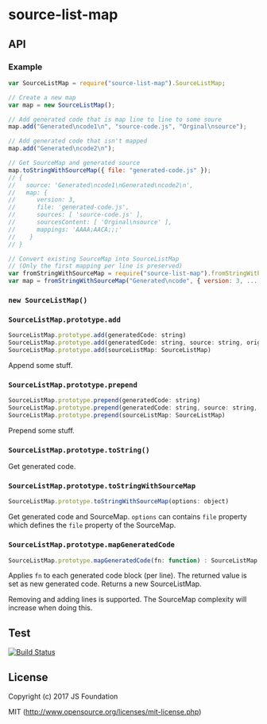 # source-list-map

## API

### Example

``` js
var SourceListMap = require("source-list-map").SourceListMap;

// Create a new map
var map = new SourceListMap();

// Add generated code that is map line to line to some soure
map.add("Generated\ncode1\n", "source-code.js", "Orginal\nsource");

// Add generated code that isn't mapped
map.add("Generated\ncode2\n");

// Get SourceMap and generated source
map.toStringWithSourceMap({ file: "generated-code.js" });
// {
//   source: 'Generated\ncode1\nGenerated\ncode2\n',
//   map: {
//      version: 3,
//      file: 'generated-code.js',
//      sources: [ 'source-code.js' ],
//      sourcesContent: [ 'Orginal\nsource' ],
//      mappings: 'AAAA;AACA;;;'
//    }
// }

// Convert existing SourceMap into SourceListMap
// (Only the first mapping per line is preserved)
var fromStringWithSourceMap = require("source-list-map").fromStringWithSourceMap;
var map = fromStringWithSourceMap("Generated\ncode", { version: 3, ... });

```

### `new SourceListMap()`

### `SourceListMap.prototype.add`

``` js
SourceListMap.prototype.add(generatedCode: string)
SourceListMap.prototype.add(generatedCode: string, source: string, originalSource: string)
SourceListMap.prototype.add(sourceListMap: SourceListMap)
```

Append some stuff.

### `SourceListMap.prototype.prepend`

``` js
SourceListMap.prototype.prepend(generatedCode: string)
SourceListMap.prototype.prepend(generatedCode: string, source: string, originalSource: string)
SourceListMap.prototype.prepend(sourceListMap: SourceListMap)
```

Prepend some stuff.

### `SourceListMap.prototype.toString()`

Get generated code.

### `SourceListMap.prototype.toStringWithSourceMap`

``` js
SourceListMap.prototype.toStringWithSourceMap(options: object)
```

Get generated code and SourceMap. `options` can contains `file` property which defines the `file` property of the SourceMap.

### `SourceListMap.prototype.mapGeneratedCode`

``` js
SourceListMap.prototype.mapGeneratedCode(fn: function) : SourceListMap
```

Applies `fn` to each generated code block (per line). The returned value is set as new generated code. Returns a new SourceListMap.

Removing and adding lines is supported. The SourceMap complexity will increase when doing this.

## Test

[![Build Status](https://travis-ci.org/webpack/source-list-map.svg)](https://travis-ci.org/webpack/source-list-map)

## License

Copyright (c) 2017 JS Foundation

MIT (http://www.opensource.org/licenses/mit-license.php)